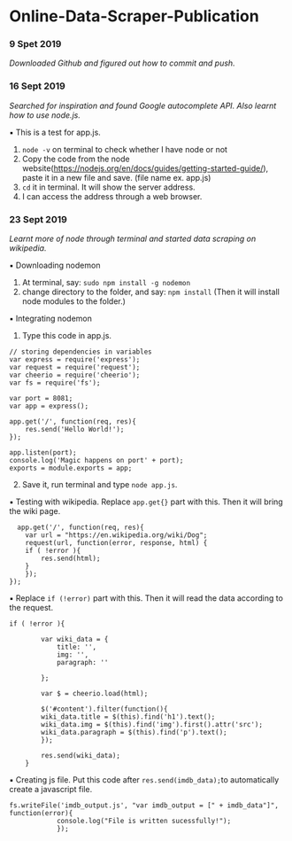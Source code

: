 # Online-Data-Scraper-Publication

### 9 Spet 2019
*Downloaded Github and figured out how to commit and push.*

### 16 Sept 2019
*Searched for inspiration and found Google autocomplete API. Also learnt how to use node.js.*

:black_small_square: This is a test for app.js.
  1. `node -v` on terminal to check whether I have node or not
  2. Copy the code from the node website(https://nodejs.org/en/docs/guides/getting-started-guide/), paste it in a new file and save. (file name ex. app.js)
  3. `cd` it in terminal. It will show the server address.
  4. I can access the address through a web browser.

### 23 Sept 2019
*Learnt more of node through terminal and started data scraping on wikipedia.*

:black_small_square: Downloading nodemon
  1. At terminal, say:
`sudo npm install -g nodemon`
  2. change directory to the folder, and say:
`npm install`
  (Then it will install node modules to the folder.)

:black_small_square: Integrating nodemon
  1. Type this code in app.js.
```
// storing dependencies in variables
var express = require('express');
var request = require('request');
var cheerio = require('cheerio');
var fs = require('fs');

var port = 8081;
var app = express();

app.get('/', function(req, res){
    res.send('Hello World!');
});

app.listen(port);
console.log('Magic happens on port' + port);
exports = module.exports = app;
```
  2. Save it, run terminal and type `node app.js`.
  
:black_small_square: Testing with wikipedia.
  Replace `app.get{}` part with this. Then it will bring the wiki page.
```
  app.get('/', function(req, res){
    var url = "https://en.wikipedia.org/wiki/Dog";
    request(url, function(error, response, html) {
    if ( !error ){
        res.send(html);
    }
    });
});
```
:black_small_square: Replace `if (!error)` part with this. Then it will read the data according to the request.
```
if ( !error ){
        
        var wiki_data = {
            title: '',
            img: '',
            paragraph: ''
            
        }; 
        
        var $ = cheerio.load(html);
        
        $('#content').filter(function(){
        wiki_data.title = $(this).find('h1').text();
        wiki_data.img = $(this).find('img').first().attr('src');
        wiki_data.paragraph = $(this).find('p').text();
        });
        
        res.send(wiki_data);
    }
```
:black_small_square: Creating js file. 
Put this code after `res.send(imdb_data);`to automatically create a javascript file.
```
fs.writeFile('imdb_output.js', "var imdb_output = [" + imdb_data"]", function(error){
            console.log("File is written sucessfully!");
            });
```
